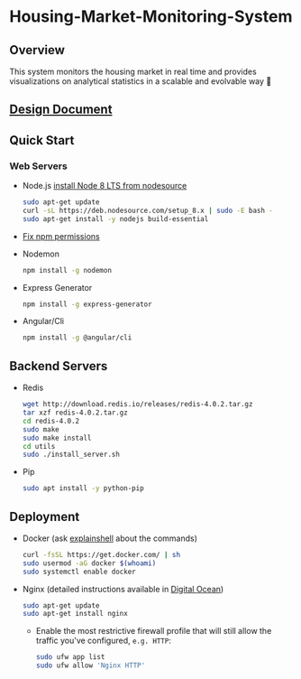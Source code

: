 # Housing-Market-Monitoring-System

## Overview

This system monitors the housing market in real time and provides visualizations on analytical statistics in a scalable and evolvable way 🤖

## [Design Document](./Documents/Design%20Document.md)

## Quick Start

### Web Servers

* Node.js [install Node 8 LTS from nodesource](https://github.com/nodesource/distributions)

    ```sh
    sudo apt-get update
    curl -sL https://deb.nodesource.com/setup_8.x | sudo -E bash -
    sudo apt-get install -y nodejs build-essential
    ```

* [Fix npm permissions](https://docs.npmjs.com/getting-started/fixing-npm-permissions)

* Nodemon

    ```sh
    npm install -g nodemon
    ```

* Express Generator

    ```sh
    npm install -g express-generator
    ```

* Angular/Cli

    ```sh
    npm install -g @angular/cli
    ```

## Backend Servers

* Redis

    ```sh
    wget http://download.redis.io/releases/redis-4.0.2.tar.gz
    tar xzf redis-4.0.2.tar.gz
    cd redis-4.0.2
    sudo make
    sudo make install
    cd utils
    sudo ./install_server.sh
    ```

* Pip

    ```sh
    sudo apt install -y python-pip
    ```

## Deployment

* Docker (ask [explainshell](https://explainshell.com/) about the commands)

    ```sh
    curl -fsSL https://get.docker.com/ | sh
    sudo usermod -aG docker $(whoami)
    sudo systemctl enable docker
    ```

* Nginx (detailed instructions available in [Digital Ocean](https://www.digitalocean.com/community/tutorials/how-to-install-nginx-on-ubuntu-16-04))

    ```sh
    sudo apt-get update
    sudo apt-get install nginx
    ```

  * Enable the most restrictive firewall profile that will still allow the traffic you've configured, `e.g. HTTP`:

    ```sh
    sudo ufw app list
    sudo ufw allow 'Nginx HTTP'
    ```